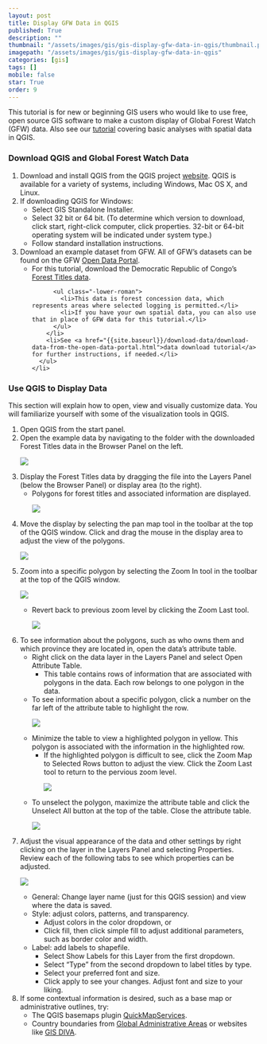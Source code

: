 ```yaml
---
layout: post
title: Display GFW Data in QGIS
published: True
description: ""
thumbnail: "/assets/images/gis/gis-display-gfw-data-in-qgis/thumbnail.png"
imagepath: "/assets/images/gis/gis-display-gfw-data-in-qgis"
categories: [gis]
tags: []
mobile: false
star: True
order: 9
---
```



<div id="desktopContent" class="content">
  <p>This tutorial is for new or beginning GIS users who would like to use free, open source GIS software to make a custom display of Global Forest Watch (GFW) data. Also see our <a href="{{site.baseurl}}/gis/gis-spatial-analysis-in-qgis.html">tutorial</a> covering basic analyses with spatial data in QGIS.</p>
  <h3>Download QGIS and Global Forest Watch Data</h3>
  <ol>
    <li>Download and install QGIS from the QGIS project <a href="http://www.qgis.org/en/site/forusers/download.html" target="_blank">website</a>. QGIS is available for a variety of systems, including Windows, Mac OS X, and Linux.</li>
    <li>
      If downloading QGIS for Windows:
      <ul class="-lower-alpha">
        <li>Select GIS Standalone Installer.</li>
        <li>Select 32 bit or 64 bit. (To determine which version to download, click start, right-click computer, click properties. 32-bit or 64-bit operating system will be indicated under system type.)</li>
        <li>Follow standard installation instructions.</li>
      </ul>
    </li>
    <li>
      Download an example dataset from GFW. All of GFW’s datasets can be found on the GFW <a href="http://data.globalforestwatch.org/" target="_blank">Open Data Portal</a>.
      <ul class="-lower-alpha">
        <li>
          For this tutorial, download the Democratic Republic of Congo’s <a href="http://data.globalforestwatch.org/datasets/535eb1335c4841b0bff272b78e2cc2f4_6?uiTab=metadata" target="_blank">Forest Titles data</a>.
          
          <ul class="-lower-roman">
            <li>This data is forest concession data, which represents areas where selected logging is permitted.</li>
            <li>If you have your own spatial data, you can also use that in place of GFW data for this tutorial.</li>
          </ul>
        </li>
        <li>See <a href="{{site.baseurl}}/download-data/download-data-from-the-open-data-portal.html">data download tutorial</a> for further instructions, if needed.</li>
      </ul>
    </li>
  </ol>

  <h3>Use QGIS to Display Data</h3>
  <p>This section will explain how to open, view and visually customize data. You will familiarize yourself with some of the visualization tools in QGIS.</p>
  <ol>
    <li>Open QGIS from the start panel.</li>
    <li>
      Open the example data by navigating to the folder with the downloaded Forest Titles data in the Browser Panel on the left.
      <p><img src="{{site.baseurl}}{{page.imagepath}}/desktop/panel.jpg"/></p>
    </li>
    <li>
      Display the Forest Titles data by dragging the file into the Layers Panel (below the Browser Panel) or display area (to the right).
      <ul class="-lower-alpha">
        <li>
          Polygons for forest titles and associated information are displayed.
          <p><img src="{{site.baseurl}}{{page.imagepath}}/desktop/polygons.jpg"/></p>
        </li>
      </ul>
    </li>
    <li>
      Move the display by selecting the pan map tool in the toolbar at the top of the QGIS window. Click and drag the mouse in the display area to adjust the view of the polygons.
      <p><img src="{{site.baseurl}}{{page.imagepath}}/desktop/icon_hand.jpg"/></p>
    </li>
    <li>
      Zoom into a specific polygon by selecting the Zoom In tool in the toolbar at the top of the QGIS window. 
      <p><img src="{{site.baseurl}}{{page.imagepath}}/desktop/icon_zoom.jpg"/></p>
      <ul class="-lower-alpha">
        <li>
          Revert back to previous zoom level by clicking the Zoom Last tool. 
          <p><img src="{{site.baseurl}}{{page.imagepath}}/desktop/icon_last.jpg"/></p>
        </li>
      </ul>
    </li>
    <li>
      To see information about the polygons, such as who owns them and which province they are located in, open the data’s attribute table. 
      <ul class="-lower-alpha">
        <li>
          Right click on the data layer in the Layers Panel and select Open Attribute Table. 
          <ul class="-lower-roman">
            <li>This table contains rows of information that are associated with polygons in the data. Each row belongs to one polygon in the data.</li>
          </ul>
        </li>
        <li>
          To see information about a specific polygon, click a number on the far left of the attribute table to highlight the row. 
          <p><img src="{{site.baseurl}}{{page.imagepath}}/desktop/attribute.jpg"/></p>
        </li>
        <li>
          Minimize the table to view a highlighted polygon in yellow. This polygon is associated with the information in the highlighted row. 
          <ul class="-lower-roman">
            <li>If the highlighted polygon is difficult to see, click the Zoom Map to Selected Rows button to adjust the view. Click the Zoom Last tool to return to the pervious zoom level.</li>
            <p><img src="{{site.baseurl}}{{page.imagepath}}/desktop/icon_selected.jpg"/></p>
          </ul>
        </li>
        <li>
          To unselect the polygon, maximize the attribute table and click the Unselect All button at the top of the table. Close the attribute table.
          <p><img src="{{site.baseurl}}{{page.imagepath}}/desktop/icon_unselected.jpg"/></p>
        </li>
      </ul>
    </li>
    <li>
      Adjust the visual appearance of the data and other settings by right clicking on the layer in the Layers Panel and selecting Properties. Review each of the following tabs to see which properties can be adjusted. 
      <p><img src="{{site.baseurl}}{{page.imagepath}}/desktop/properties.jpg"/></p>
      <ul class="-lower-alpha">
        <li>General: Change layer name (just for this QGIS session) and view where the data is saved.</li>
        <li>
          Style: adjust colors, patterns, and transparency.
          <ul class="-lower-roman">
            <li>Adjust colors in the color dropdown, or</li>
            <li>Click fill, then click simple fill to adjust additional parameters, such as border color and width.</li>
          </ul>
        </li>
        <li>
          Label: add labels to shapefile.
          <ul class="-lower-roman">
            <li>Select Show Labels for this Layer from the first dropdown.</li>
            <li>Select “Type” from the second dropdown to label titles by type.</li>
            <li>Select your preferred font and size.</li>
            <li>Click apply to see your changes. Adjust font and size to your liking.</li>
          </ul>
        </li>
      </ul>
    </li>
    <li>
      If some contextual information is desired, such as a base map or administrative outlines, try:
      <ul class="-lower-alpha">
        <li>The QGIS basemaps plugin <a href="http://plugins.qgis.org/plugins/quick_map_services/" target="_blank">QuickMapServices</a>.</li>
        <li>Country boundaries from <a href="http://www.gadm.org/" target="_blank">Global Administrative Areas</a> or websites like <a href="http://www.diva-gis.org/" target="_blank">GIS DIVA</a>.</li>
      </ul>
    </li>
  </ol>
</div>



<div id="mobileContent" class="content">
</div>
